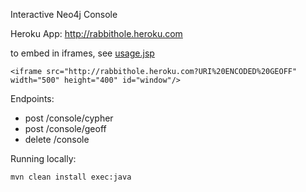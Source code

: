 Interactive Neo4j Console

Heroku App: http://rabbithole.heroku.com

to embed in iframes, see [usage.jsp](http://rabbithole.herokuapp.com/usage.jsp)

    <iframe src="http://rabbithole.heroku.com?URI%20ENCODED%20GEOFF" width="500" height="400" id="window"/>
    
    
Endpoints:

* post /console/cypher
* post /console/geoff
* delete /console

Running locally:

    mvn clean install exec:java 
